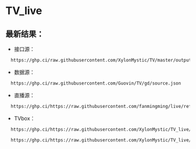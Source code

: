 # TV_live

## 最新结果：

- 接口源：

```bash
  https://ghp.ci/raw.githubusercontent.com/XylonMystic/TV/master/output/result.txt
```

- 数据源：

```bash
  https://ghp.ci/raw.githubusercontent.com/Guovin/TV/gd/source.json
```

- 直播源：

```bash
  https://ghp.ci/https://raw.githubusercontent.com/fanmingming/live/refs/heads/main/tv/m3u/itv.txt
```

- TVbox：

```bash
  https://ghp.ci/https://raw.githubusercontent.com/XylonMystic/TV_live/refs/heads/main/tvbox/source.txt
```
```bash
  https://ghp.ci/https://raw.githubusercontent.com/XylonMystic/TV_live/refs/heads/main/tvbox/本地仓.txt
```
